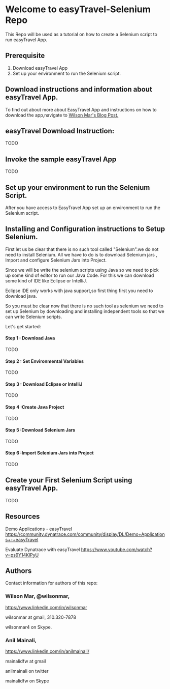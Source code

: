 # Welcome to easyTravel-Selenium Repo

This Repo will be used as a tutorial on how to create a Selenium script to run easyTravel App.

## Prerequisite
1. Download easyTravel App
2. Set up your environment to run the Selenium script.


## Download instructions and information about easyTravel App.
To find out about more about EasyTravel App and instructions on how to download the app,navigate to <a href="https://wilsonmar.github.io/easytravel/"> Wilson Mar's Blog Post.</a>

## easyTravel Download Instruction:
TODO

## Invoke the sample easyTravel App
TODO

## Set up your environment to run the Selenium Script.
After you have access to EasyTravel App set up an environment to run the Selenium script.

## Installing and Configuration instructions to Setup Selenium.

First let us be clear that there is no such tool called "Selenium".we do not need to install Selenium. All we have to do is to download Selenium jars , Import and configure Selenium Jars into Project.

Since we will be write the selenium scripts using Java so we need to pick up some kind of editor to run our Java Code. For this we can  download some kind of IDE like Eclipse or IntelliJ.
 
Eclipse IDE only works with java support,so first thing first you need to download java.

So you must be clear now that there is no such tool as selenium we need to set up Selenium by downloading and installing independent tools so that we can write Selenium scripts.

Let's get started:

#### Step 1 : Download Java
TODO

#### Step 2 : Set Environmental Variables
TODO

#### Step 3 : Download Eclipse or IntelliJ
TODO

#### Step 4 :Create Java Project
TODO

#### Step 5 :Download Selenium Jars
TODO

#### Step 6 :Import Selenium Jars into Project
TODO


## Create your First Selenium Script using easyTravel App.
TODO


## Resources
Demo Applications - easyTravel
https://community.dynatrace.com/community/display/DL/Demo+Applications+-+easyTravel

Evaluate Dynatrace with easyTravel
https://www.youtube.com/watch?v=ps9Y14KlPyU


<a name="Authors"></a>

## Authors

Contact information for authors of this repo:

### Wilson Mar, @wilsonmar, 

https://www.linkedin.com/in/wilsonmar

wilsonmar at gmail, 310.320-7878

wilsonmar4 on Skype.

### Anil Mainali, 

https://www.linkedin.com/in/anilmainali/

mainalidfw at gmail

anilmainali on twitter

mainalidfw on Skype
